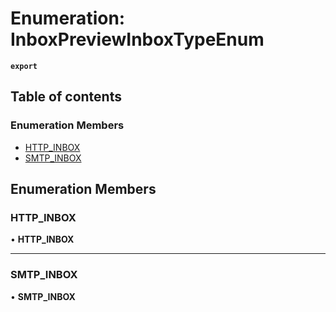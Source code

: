 # Enumeration: InboxPreviewInboxTypeEnum

**`export`**

## Table of contents

### Enumeration Members

- [HTTP\_INBOX](InboxPreviewInboxTypeEnum.md#http_inbox)
- [SMTP\_INBOX](InboxPreviewInboxTypeEnum.md#smtp_inbox)

## Enumeration Members

### <a id="http_inbox" name="http_inbox"></a> HTTP\_INBOX

• **HTTP\_INBOX**

___

### <a id="smtp_inbox" name="smtp_inbox"></a> SMTP\_INBOX

• **SMTP\_INBOX**
